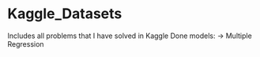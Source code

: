 # Kaggle_Datasets
Includes all problems that I have solved in Kaggle
Done models:
-> Multiple Regression
